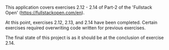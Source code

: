This application covers exercises 2.12 - 2.14 of Part-2 of the 'Fullstack Open' (https://fullstackopen.com/en).

At this point, exercises 2.12, 2.13, and 2.14 have been completed. Certain exercises required overwriting code written for previous exercises.

The final state of this project is as it should be at the conclusion of exercise 2.14.
